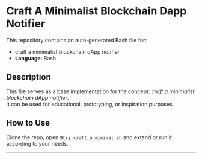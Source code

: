 # Craft A Minimalist Blockchain Dapp Notifier

This repository contains an auto-generated Bash file for:

- craft a minimalist blockchain dApp notifier
- **Language**: Bash

## Description

This file serves as a base implementation for the concept: *craft a minimalist blockchain dApp notifier*.  
It can be used for educational, prototyping, or inspiration purposes.

## How to Use

Clone the repo, open `9txj_craft_a_minimal.sh` and extend or run it according to your needs.

---



